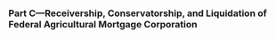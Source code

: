 ### Part C—Receivership, Conservatorship, and Liquidation of Federal Agricultural Mortgage Corporation ###